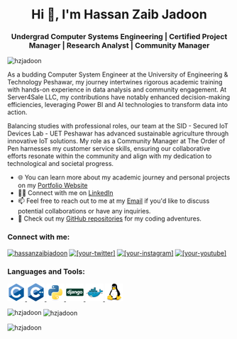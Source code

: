 <h1 align="center">Hi 👋, I'm Hassan Zaib Jadoon</h1>
<h3 align="center">Undergrad Computer Systems Engineering | Certified Project Manager | Research Analyst | Community Manager </h3>

<p align="left"> <img src="https://komarev.com/ghpvc/?username=hzjadoon&label=Profile%20views&color=0e75b6&style=flat" alt="hzjadoon" /> </p>

As a budding Computer System Engineer at the University of Engineering & Technology Peshawar, my journey intertwines rigorous academic training with hands-on experience in data analysis and community engagement. At Server4Sale LLC, my contributions have notably enhanced decision-making efficiencies, leveraging Power BI and AI technologies to transform data into action.

Balancing studies with professional roles, our team at the SID - Secured IoT Devices Lab - UET Peshawar has advanced sustainable agriculture through innovative IoT solutions. My role as a Community Manager at The Order of Pen harnesses my customer service skills, ensuring our collaborative efforts resonate within the community and align with my dedication to technological and societal progress.

- 🌐 You can learn more about my academic journey and personal projects on my [Portfolio Website](https://hzjadoon.github.io/Portfolio/)
- 👨‍💼 Connect with me on [LinkedIn](https://www.linkedin.com/in/hassanzaibjadoon/)
- 📫 Feel free to reach out to me at my [Email](mailto:HassanzaibJadoon2004@gmail.com) if you'd like to discuss potential collaborations or have any inquiries.
- 🔗 Check out my [GitHub repositories](https://github.com/hzjadoon) for my coding adventures.

<h3 align="left">Connect with me:</h3>
<p align="left">
<a href="https://linkedin.com/in/hassanzaibjadoon" target="blank"><img align="center" src="https://cdn.jsdelivr.net/npm/simple-icons@3.0.1/icons/linkedin.svg" alt="hassanzaibjadoon" height="30" width="40" /></a>
<a href="https://twitter.com/[your-twitter]" target="blank"><img align="center" src="https://cdn.jsdelivr.net/npm/simple-icons@3.0.1/icons/twitter.svg" alt="[your-twitter]" height="30" width="40" /></a>
<a href="https://instagram.com/[your-instagram]" target="blank"><img align="center" src="https://cdn.jsdelivr.net/npm/simple-icons@3.0.1/icons/instagram.svg" alt="[your-instagram]" height="30" width="40" /></a>
<a href="https://www.youtube.com/c/[your-youtube]" target="blank"><img align="center" src="https://cdn.jsdelivr.net/npm/simple-icons@3.0.1/icons/youtube.svg" alt="[your-youtube]" height="30" width="40" /></a>
</p>

<h3 align="left">Languages and Tools:</h3>
<p align="left"> 
<a href="https://www.cprogramming.com/" target="_blank"> <img src="https://raw.githubusercontent.com/devicons/devicon/master/icons/c/c-original.svg" alt="c" width="40" height="40"/> </a> 
<a href="https://www.w3schools.com/cpp/" target="_blank"> <img src="https://raw.githubusercontent.com/devicons/devicon/master/icons/cplusplus/cplusplus-original.svg" alt="cplusplus" width="40" height="40"/> </a> 
<a href="https://www.python.org" target="_blank"> <img src="https://raw.githubusercontent.com/devicons/devicon/master/icons/python/python-original.svg" alt="python" width="40" height="40"/> </a> 
<a href="https://www.djangoproject.com/" target="_blank"> <img src="https://raw.githubusercontent.com/devicons/devicon/master/icons/django/django-original.svg" alt="django" width="40" height="40"/> </a> 
<a href="https://www.docker.com/" target="_blank"> <img src="https://raw.githubusercontent.com/devicons/devicon/master/icons/docker/docker-original.svg" alt="docker" width="40" height="40"/> </a> 
<a href="https://www.linux.org/" target="_blank"> <img src="https://raw.githubusercontent.com/devicons/devicon/master/icons/linux/linux-original.svg" alt="linux" width="40" height="40"/> </a> 
</p>

<p><img align="left" src="https://github-readme-stats.vercel.app/api/top-langs?username=hzjadoon&show_icons=true&locale=en&layout=compact" alt="hzjadoon" /></p>

<p>&nbsp;<img align="center" src="https://github-readme-stats.vercel.app/api?username=hzjadoon&show_icons=true&locale=en" alt="hzjadoon" /></p>

<p><img align="center" src="https://github-readme-streak-stats.herokuapp.com/?user=hzjadoon&" alt="hzjadoon" /></p>
